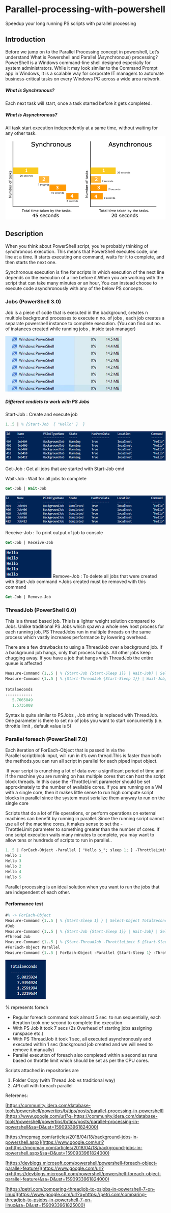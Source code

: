 # Parallel-processing-with-powershell
Speedup your long running PS scripts with parallel processing

Introduction
------------

Before we jump on to the Parallel Processing concept in powershell, Let’s understand What is Powershell and Parallel (Asynchronous) processing? PowerShell is a Windows command-line shell designed especially for system administrators. While it may look similar to the Command Prompt app in Windows, It is a scalable way for corporate IT managers to automate business-critical tasks on every Windows PC across a wide area network.

##### What is Synchronous?

Each next task will start, once a task started before it gets completed.

##### What is Asynchronous?

All task start execution independently at a same time, without waiting for any other task.
![](synchronous-asynchronous-javascript.png)

Description
-----------

When you think about PowerShell script, you're probably thinking of synchronous execution. This means that PowerShell executes code, one line at a time. It starts executing one command, waits for it to complete, and then starts the next one.

Synchronous execution is fine for scripts In which execution of the next line depends on the execution of a line before it.When you are working with the script that can take many minutes or an hour, You can instead choose to execute code asynchronously with any of the below PS concepts.  

### Jobs (PowerShell 3.0)

Job is a piece of code that is executed in the background, creates n multiple background processes to execute n no. of jobs , each job creates a separate powershell instance to complete execution. (You can find out no. of instances created while running jobs , inside task manager)

![](2020-05-30_11h58_54.png)

##### Different cmdlets to work with PS Jobs

Start-Job : Create and execute job
```ps
1..5 | % {Start-Job  { "Hello" }  }
```
![](2020-05-30_14h09_53.png)

Get-Job : Get all jobs that are started with Start-Job cmd

Wait-Job : Wait for all jobs to complete
```ps
Get-Job | Wait-Job 
```
![](2020-05-30_14h13_26.png)

Receive-Job : To print output of job to console
```ps
Get-Job | Receive-Job
```
![](2020-05-30_14h14_58.png)
Remove-Job : To delete all jobs that were created with Start-Job command
\*Jobs created must be removed with this command
```ps
Get-Job | Remove-Job
```
### ThreadJob (PowerShell 6.0)

This is a thread based job. This is a lighter weight solution compared to Jobs. Unlike traditional PS Jobs which spawn a whole new host process for each running job, PS ThreadJobs run in multiple threads on the same process which vastly increases performance by lowering overhead.

There are a few drawbacks to using a ThreadJob over a background job. If a background job hangs, only that process hangs. All other jobs keep chugging away. If you have a job that hangs with ThreadJob the entire queue is affected

```ps
Measure-Command {1..5 | % {Start-Job {Start-Sleep 1}} | Wait-Job} | Select-Object TotalSeconds
Measure-Command {1..5 | % {Start-ThreadJob {Start-Sleep 1}} | Wait-Job} | Select-Object TotalSeconds

TotalSeconds
------------
   5.7665849
   1.5735008
```
Syntax is quite similar to PSJobs , Job string is replaced with ThreadJob. One parameter is there to set no of jobs you want to start concurrently (i.e. throttle limit , default value is 5)

### Parallel foreach (PowerShell 7.0)

Each iteration of ForEach-Object that is passed in via the Parallel scriptblock input, will run in it’s own thread.This is faster than both the methods.you can run all script in parallel for each piped input object.

 If your script is crunching a lot of data over a significant period of time and if the machine you are running on has multiple cores that can host the script block threads. In this case the -ThrottleLimit parameter should be set approximately to the number of available cores. If you are running on a VM with a single core, then it makes little sense to run high compute script blocks in parallel since the system must serialize them anyway to run on the single core

Scripts that do a lot of file operations, or perform operations on external machines can benefit by running in parallel. Since the running script cannot use all of the machine cores, it makes sense to set the -ThrottleLimit parameter to something greater than the number of cores. If one script execution waits many minutes to complete, you may want to allow tens or hundreds of scripts to run in parallel..

```ps
1..5 | ForEach-Object -Parallel { "Hello $_"; sleep 1; } -ThrottleLimit 5 
Hello 1 
Hello 3 
Hello 2 
Hello 4 
Hello 5
```

Parallel processing is an ideal solution when you want to run the jobs that are independent of each other.

#### Performance test

```ps
#% -> ForEach-Object
Measure-Command {1..5 | % {Start-Sleep 1} } | Select-Object TotalSeconds
#Job
Measure-Command {1..5 | % {Start-Job {Start-Sleep 1}} | Wait-Job} | Select-Object TotalSeconds
#Thread Job
Measure-Command {1..5 | % {Start-ThreadJob -ThrottleLimit 5 {Start-Sleep 1}} | Wait-Job} | Select-Object TotalSeconds
#ForEach-Object Parallel
Measure-Command {1..5 | ForEach-Object -Parallel {Start-Sleep 1} -ThrottleLimit 5} | Select-Object TotalSeconds
```

![](2020-05-31_18h19_13.png)

% represents forech

-   Regular foreach command took almost 5 sec  to run sequentially, each iteration took one second to complete the execution
-   With PS Job it took 7 secs (2s Overhead of starting jobs assigning runspace etc.)
-   With PS ThreadJob it took 1 sec, all executed asynchronously and executed within 1 sec (background job created and we will need to remove it manually)
-   Parallel execution of foreach also completed within a second as runs based on throttle limit which should be set as per the CPU cores.

Scripts attached in repositories are

1.  Folder Copy (with Thread Job vs traditional way)
2.  API call with foreach parallel

Referenes:

[https://community.idera.com/database-tools/powershell/powertips/b/tips/posts/parallel-processing-in-powershell](https://www.google.com/url?q=https://community.idera.com/database-tools/powershell/powertips/b/tips/posts/parallel-processing-in-powershell&sa=D&ust=1590933961824000)

[https://mcpmag.com/articles/2018/04/18/background-jobs-in-powershell.aspx](https://www.google.com/url?q=https://mcpmag.com/articles/2018/04/18/background-jobs-in-powershell.aspx&sa=D&ust=1590933961824000)

[https://devblogs.microsoft.com/powershell/powershell-foreach-object-parallel-feature/](https://www.google.com/url?q=https://devblogs.microsoft.com/powershell/powershell-foreach-object-parallel-feature/&sa=D&ust=1590933961824000)

[https://petri.com/comparing-threadjob-to-psjobs-in-powershell-7-on-linux](https://www.google.com/url?q=https://petri.com/comparing-threadjob-to-psjobs-in-powershell-7-on-linux&sa=D&ust=1590933961825000)

